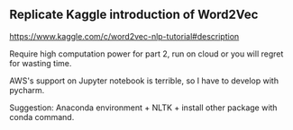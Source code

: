 ## Replicate Kaggle introduction of Word2Vec

https://www.kaggle.com/c/word2vec-nlp-tutorial#description

Require high computation power for part 2, run on cloud or you will regret for wasting time.

AWS's support on Jupyter notebook is terrible, so I have to develop with pycharm.

Suggestion: Anaconda environment + NLTK + install other package with conda command.